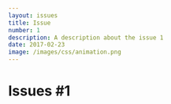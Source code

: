 ```yaml
---
layout: issues
title: Issue
number: 1
description: A description about the issue 1
date: 2017-02-23
image: /images/css/animation.png
---
```


# Issues #1
